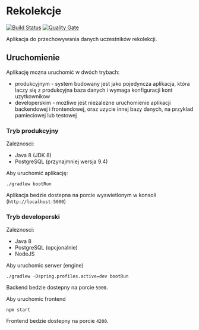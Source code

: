 # Rekolekcje

[![Build Status](https://travis-ci.org/oaza-waw/rekolekcje-api.svg?branch=master)](https://travis-ci.org/oaza-waw/rekolekcje-api)
[![Quality Gate](https://sonarcloud.io/api/badges/gate?key=rekolekcje-api:rekolekcje-engine)](https://sonarcloud.io/dashboard/index/rekolekcje-api:rekolekcje-engine)

Aplikacja do przechowywania danych uczestników rekolekcji.

## Uruchomienie

Aplikację mozna uruchomić w dwóch trybach:
- produkcyjnym - system budowany jest jako pojedyncza aplikacja, która laczy się z produkcyjna baza danych i wymaga konfiguracji kont uzytkownikow
- developerskim - mozliwe jest niezalezne uruchomienie aplikacji backendowej i frontendowej, oraz uzycie innej bazy danych, na przyklad pamieciowej lub testowej

### Tryb produkcyjny

Zaleznosci:
- Java 8 (JDK 8)
- PostgreSQL (przynajmniej wersja 9.4)

Aby uruchomić aplikację:
```$xslt
./gradlew bootRun
```

Aplikacja bedzie dostepna na porcie wyswietlonym w konsoli (`http://localhost:5000`)

### Tryb developerski

Zaleznosci:
- Java 8
- PostgreSQL (opcjonalnie)
- NodeJS

Aby uruchomic serwer (engine)
```$xslt
./gradlew -Dspring.profiles.active=dev bootRun 
```

Backend bedzie dostepny na porcie `5000`.

Aby uruchomic frontend
```$xslt
npm start
```

Frontend bedzie dostepny na porcie `4200`.

